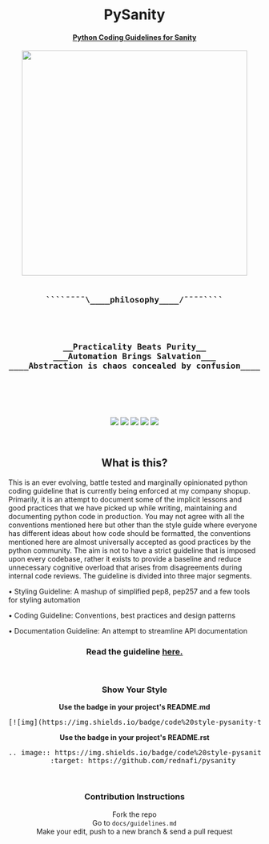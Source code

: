 <div align="center">
    <h1> PySanity </h1>
    <h4> <a href="https://github.com/rednafi/pysanity/blob/master/docs/guidelines.md"> Python Coding Guidelines for Sanity </a> </h4>
</div>

<div align="center">

<span align="center">
<pre>
<a href="https://github.com/rednafi/pysanity"><img src="https://raw.githubusercontent.com/rednafi/pysanity/master/imgs/logo.png" height="450" width="450" align="center"/></a>

<h3>````¯¯¯¯\____<b>philosophy____</b>/¯¯¯¯````</h3>
<h3>
__Practicality Beats Purity__
___Automation Brings Salvation___
____Abstraction is chaos concealed by confusion____
</h3>

</pre>
</span>
</div>

<p>&nbsp;</p>

<div align="center">
    <a href="https://github.com/rednafi/pysanity/issues"><img src="https://img.shields.io/github/issues/rednafi/pysanity" /></a>
    <a href="https://github.com/rednafi/pysanity/network/members"><img src="https://img.shields.io/github/forks/rednafi/pysanity" /></a>
    <a href="https://github.com/rednafi/pysanity/stargazers"><img src="https://img.shields.io/github/stars/rednafi/pysanity" /></a>
    <a href="https://github.com/rednafi/pysanity/blob/master/LICENSE" <img src="https://img.shields.io/github/license/rednafi/pysanity">
        <a href="https://twitter.com/intent/retweet?tweet_id=1222434622442594304"><img src="https://img.shields.io/twitter/url?url=https%3A%2F%2Fgithub.com%2Frednafi%2Fpysanity" /></a>
        <a href="https://github.com/rednafi/pysanity"><img src="https://img.shields.io/badge/code%20style-pysanity-teal" />
        </a>
</div>

<p>&nbsp;</p>

<div align="center">
    <h2> What is this? </h2>
</div>

<p> This is an ever evolving, battle tested and marginally opinionated python coding guideline that is currently being enforced at my company shopup. Primarily, it is an attempt to document some of the implicit lessons and good practices that we have picked up while writing, maintaining and documenting python code in production. You may not agree with all the conventions mentioned here but other than the style guide where everyone has different ideas about how code should be formatted, the conventions mentioned here are almost universally accepted as good practices by the python community. The aim is not to have a strict guideline that is imposed upon every codebase, rather it exists to provide a baseline and reduce unnecessary cognitive overload that arises from disagreements during internal code reviews. The guideline is divided into three major segments.

• Styling Guideline: A mashup of simplified pep8, pep257 and a few tools for styling automation

• Coding Guideline: Conventions, best practices and design patterns

• Documentation Guideline: An attempt to streamline API documentation
</p>


<div align="center">
    <h3> Read the guideline <a href="https://github.com/rednafi/pysanity/blob/master/docs/guidelines.md"> here. </a></h3>
</div>

<p>&nbsp;</p>

<div align="center">
    <h3> Show Your Style </h3>
    <p>
        <b>Use the badge in your project's README.md</b>
        <br>
<pre align="left">
[![img](https://img.shields.io/badge/code%20style-pysanity-teal)](https://github.com/rednafi/pysanity)
</pre>
    </p>
    <p>
        <b>Use the badge in your project's README.rst</b>
        <br>
<pre align="center">
.. image:: https://img.shields.io/badge/code%20style-pysanity-teal
    :target: https://github.com/rednafi/pysanity
</pre>
    </p>

</div>

<p>&nbsp;</p>

<div align="center">
    <h3> Contribution Instructions </h3> Fork the repo
    <br> Go to <code>docs/guidelines.md</code>
    <br> Make your edit, push to a new branch & send a pull request
    <br>
</div>

